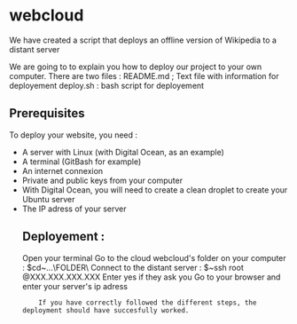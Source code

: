 # webcloud
We have created a script that deploys an offline version of Wikipedia to a distant server

We are going to to explain you how to deploy our project to your own computer.
There are two files :
  README.md ; Text file with information for deployement
  deploy.sh : bash script for deployement

  <h2> Prerequisites </h2>
   To deploy your website, you need :
    <ul>
    <li> A server with Linux (with Digital Ocean, as an example) </li>
    <li>A terminal (GitBash for example) </li>
       <li> An internet connexion </li>
       <li> Private and public keys from your computer </li>
       <li> With Digital Ocean, you will need to create a clean droplet to create your Ubuntu server </li>
       <li> The IP adress of your server </li>
        

   <h2> Deployement : </h2>
        Open your terminal
        Go to the cloud webcloud's folder on your computer  : $cd~...\FOLDER\
        Connect to the distant server : $~ssh root @XXX.XXX.XXX.XXX
        Enter yes if they ask you
        Go to your browser and enter your server's ip adress

        If you have correctly followed the different steps, the deployment should have succesfully worked. 



        
        

